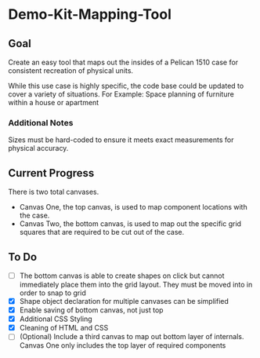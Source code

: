 # Demo-Kit-Mapping-Tool

## Goal

Create an easy tool that maps out the insides of a Pelican 1510 case for consistent recreation of physical units.

While this use case is highly specific, the code base could be updated to cover a variety of situations.
For Example: Space planning of furniture within a house or apartment

### Additional Notes

Sizes must be hard-coded to ensure it meets exact measurements for physical accuracy.

## Current Progress

There is two total canvases.

 - Canvas One, the top canvas, is used to map component locations with the case.
 - Canvas Two, the bottom canvas, is used to map out the specific grid squares that are required to be cut out of the case.

## To Do

- [ ] The bottom canvas is able to create shapes on click but cannot immediately place them into the grid layout.  They must be moved into in order to snap to grid
- [x] Shape object declaration for multiple canvases can be simplified
- [x] Enable saving of bottom canvas, not just top
- [x] Additional CSS Styling
- [x] Cleaning of HTML and CSS
- [ ] \(Optional) Include a third canvas to map out bottom layer of internals.  Canvas One only includes the top layer of required components
